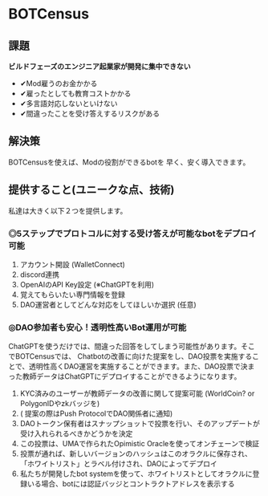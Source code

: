 # BOTCensus

## 課題

**ビルドフェーズのエンジニア起業家が開発に集中できない**

- ✔Mod雇うのお金かかる
- ✔雇ったとしても教育コストかかる
- ✔多言語対応しないといけない
- ✔間違ったことを受け答えするリスクがある

## 解決策

BOTCensusを使えば、Modの役割ができるbotを
早く、安く導入できます。

## 提供すること(ユニークな点、技術)

私達は大きく以下２つを提供します。

### ◎5ステップでプロトコルに対する受け答えが可能なbotをデプロイ可能

1. アカウント開設 (WalletConnect)
2. discord連携
3. OpenAIのAPI Key設定 (※ChatGPTを利用)
4. 覚えてもらいたい専門情報を登録
5. DAO運営者としてどんな対応をしてほしいか選択 (任意)

### ◎DAO参加者も安心！透明性高いBot運用が可能

ChatGPTを使うだけでは、間違った回答をしてしまう可能性があります。そこでBOTCensusでは、
Chatbotの改善に向けた提案をし、DAO投票を実施することで、透明性高くDAO運営を実施することができます。また、DAO投票で決まった教師データはChatGPTにデプロイすることができるようになります。

1. KYC済みのユーザーが教師データの改善に関して提案可能 (WorldCoin? or PolygonIDやzkバッジを)
2. ( 提案の際はPush ProtocolでDAO関係者に通知)
3. DAOトークン保有者はスナップショットで投票を行い、そのアップデートが受け入れられるべきかどうかを決定
4. この投票は、UMAで作られたOpimistic Oracleを使ってオンチェーンで検証
5. 投票が通れば、新しいバージョンのハッシュはこのオラクルに保存され、「ホワイトリスト」とラベル付けされ、DAOによってデプロイ
6. 私たちが開発したbot systemを使って、ホワイトリストとしてオラクルに登録いる場合、botには認証バッジとコントラクトアドレスを表示する
